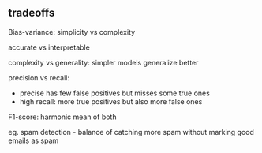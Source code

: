 ---
---


## tradeoffs 

Bias-variance: simplicity vs complexity 

accurate vs interpretable

complexity vs generality: simpler models generalize better 

precision vs recall: 
- precise has few false positives but misses some true ones 
- high recall: more true positives but also more false ones 

F1-score: harmonic mean of both 

eg. spam detection - balance of catching more spam without marking good emails as spam 


